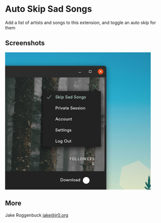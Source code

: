 # Auto Skip Sad Songs

Add a list of artists and songs to this extension, and toggle an auto skip for them

## Screenshots

![Screenshot](https://github.com/3raxton/spicetify-custom-apps/blob/main/auto-skip-sad-songs/screenshot.png?raw=true)

## More

Jake Roggenbuck <jake@jr0.org>
